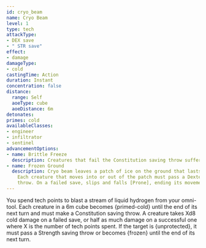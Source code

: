 ```yaml
---
id: cryo_beam
name: Cryo Beam
level: 1
type: tech
attackType:
- DEX save
- " STR save"
effect:
- damage
damageType:
- cold
castingTime: Action
duration: Instant
concentration: false
distance:
  range: Self
  aoeType: cube
  aoeDistance: 6m
detonates: 
primes: cold
availableClasses:
- engineer
- infiltrator
- sentinel
advancementOptions:
- name: Brittle Freeze
  description: Creatures that fail the Constitution saving throw suffer a -1 AC penalty
- name: Frozen Ground
  description: Cryo beam leaves a patch of ice on the ground that lasts for 1 min.
    Each creature that moves into or out of the patch must pass a Dexterity saving
    throw. On a failed save, slips and falls [Prone], ending its movement.
---
```

You spend tech points to blast a stream of liquid hydrogen from your omni-tool. Each creature in a 6m cube becomes
{primed-cold} until the end of its next turn and must make a Constitution saving throw. A creature takes Xd8 cold damage
on a failed save, or half as much damage on a successful one where X is the number of tech points spent. If the target is
{unprotected}, it must pass a Strength saving throw or becomes {frozen} until the end of its next turn.